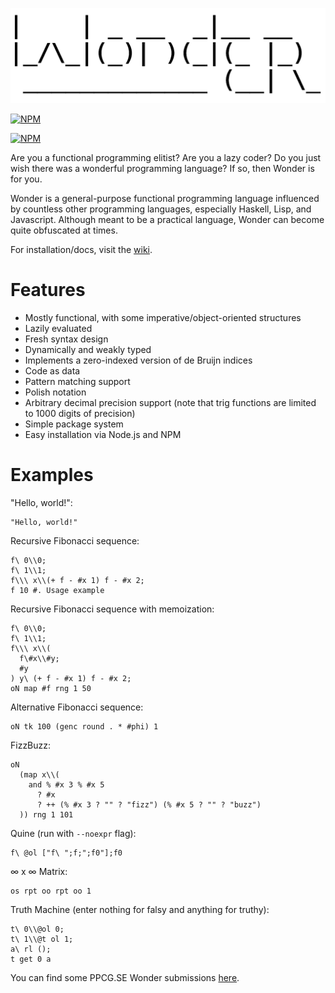 ![wonder](wonder.png?raw=true)

[![NPM](https://nodei.co/npm/wonderlang.png?downloads=true)](https://npmjs.org/package/wonderlang)

[![NPM](https://nodei.co/npm-dl/wonderlang.png?months=6&height=3)](https://nodei.co/npm/wonderlang/)

Are you a functional programming elitist? Are you a lazy coder? Do you just wish there was a wonderful programming language? If so, then Wonder is for you.

Wonder is a general-purpose functional programming language influenced by countless other programming languages, especially Haskell, Lisp, and Javascript. Although meant to be a practical language, Wonder can become quite obfuscated at times.

For installation/docs, visit the [wiki](https://github.com/wonderlang/wonder/wiki).

# Features
- Mostly functional, with some imperative/object-oriented structures
- Lazily evaluated
- Fresh syntax design
- Dynamically and weakly typed
- Implements a zero-indexed version of de Bruijn indices
- Code as data
- Pattern matching support
- Polish notation
- Arbitrary decimal precision support (note that trig functions are limited to 1000 digits of precision)
- Simple package system
- Easy installation via Node.js and NPM

# Examples
"Hello, world!":
```
"Hello, world!"
```

Recursive Fibonacci sequence:
```
f\ 0\\0;
f\ 1\\1;
f\\\ x\\(+ f - #x 1) f - #x 2;
f 10 #. Usage example
```

Recursive Fibonacci sequence with memoization:
```
f\ 0\\0;
f\ 1\\1;
f\\\ x\\(
  f\#x\\#y;
  #y
) y\ (+ f - #x 1) f - #x 2;
oN map #f rng 1 50
```

Alternative Fibonacci sequence:
```
oN tk 100 (genc round . * #phi) 1
```

FizzBuzz:
```
oN 
  (map x\\(
    and % #x 3 % #x 5
      ? #x
      ? ++ (% #x 3 ? "" ? "fizz") (% #x 5 ? "" ? "buzz")
  )) rng 1 101
```

Quine (run with `--noexpr` flag):
```
f\ @ol ["f\ ";f;";f0"];f0
```

∞ x ∞ Matrix:
```
os rpt oo rpt oo 1
```

Truth Machine (enter nothing for falsy and anything for truthy):
```
t\ 0\\@ol 0;
t\ 1\\@t ol 1;
a\ rl ();
t get 0 a
```
You can find some PPCG.SE Wonder submissions [here](http://codegolf.stackexchange.com/search?q=wonder+url%3A%22https%3A%2F%2Fgithub.com%2Fwonderlang%2Fwonder%22+is%3Aanswer).